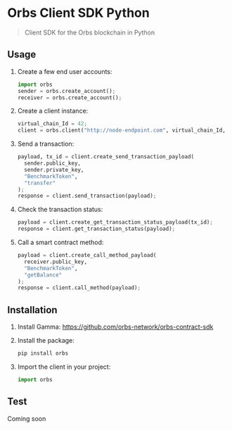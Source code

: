 # Orbs Client SDK Python

> Client SDK for the Orbs blockchain in Python

## Usage

1. Create a few end user accounts:

    ```python
    import orbs
    sender = orbs.create_account();
    receiver = orbs.create_account();
    ```
    
2. Create a client instance:

    ```python
    virtual_chain_Id = 42;
    client = orbs.client("http://node-endpoint.com", virtual_chain_Id, "TEST_NET");
    ```

3. Send a transaction:

    ```python
    payload, tx_id = client.create_send_transaction_payload(
      sender.public_key,
      sender.private_key,
      "BenchmarkToken",
      "transfer"
    );
    response = client.send_transaction(payload);
    ```
    
4. Check the transaction status:

    ```python
    payload = client.create_get_transaction_status_payload(tx_id);
    response = client.get_transaction_status(payload);
    ```
    
5. Call a smart contract method:

    ```python
    payload = client.create_call_method_payload(
      receiver.public_key,
      "BenchmarkToken",
      "getBalance"
    );
    response = client.call_method(payload);
    ```

## Installation

1. Install Gamma: https://github.com/orbs-network/orbs-contract-sdk
2. Install the package:

    ```sh
    pip install orbs
    ```
    
3. Import the client in your project:

    ```python
    import orbs
    ```

## Test

Coming soon
